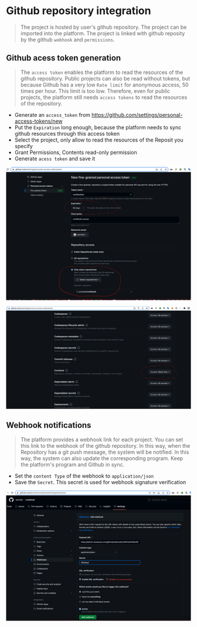 # Github repository integration
> The project is hosted by user's github repository. The project can be imported into the platform. The project is linked with github reposity by the github `webhook` and `permissions`.

## Github acess token generation

> The `access token` enables the platform to read the resources of the github repository. Public projects can also be read without tokens, but because Github has a very low `Rate limit` for anonymous access, 50 times per hour. This limit is too low. Therefore, even for public projects, the platform still needs `access tokens` to read the resources of the repository.


- Generate an `access_token` from https://github.com/settings/personal-access-tokens/new
- Put the `Expiration` long enough, because the platform needs to sync github resources through this access token
- Select the project, only allow to read the resources of the Reposit you specify
- Grant Permissions, Contents read-only permission
- Generate `acess token` and save it

![webhook](/docs/access_token_repository.png)

![webhook](/docs/access_token_content_readonly.png)

## Webhook notifications

> The platform provides a webhook link for each project. You can set this link to the webhook of the github repository. In this way, when the Repository has a git push message, the system will be notified. In this way, the system can also update the corresponding program. Keep the platform's program and Github in sync.


- Set the `content Type` of the webhook to `application/json`
- Save the `Secret`. This secret is used for webhook signature verification

![webhook](/docs/webhook.png)
